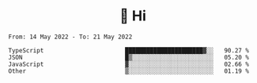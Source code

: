 <h1 align="center">👋 Hi</h1>
<!-- <h3 align="center">An enthusiastic frontend developer</h3> -->

<!--START_SECTION:waka-->

```text
From: 14 May 2022 - To: 21 May 2022

TypeScript                       ██████████████████████▓░░   90.27 %
JSON                             █▒░░░░░░░░░░░░░░░░░░░░░░░   05.20 %
JavaScript                       ▓░░░░░░░░░░░░░░░░░░░░░░░░   02.66 %
Other                            ▒░░░░░░░░░░░░░░░░░░░░░░░░   01.19 %
```

<!--END_SECTION:waka-->
